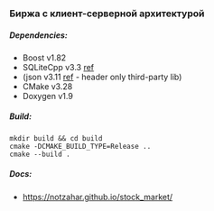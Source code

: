 ### Биржа с клиент-серверной архитектурой

##### Dependencies:
- Boost v1.82
- SQLiteCpp v3.3 [ref](https://github.com/SRombauts/SQLiteCpp)
- (json v3.11 [ref](https://github.com/nlohmann/json) - header only third-party lib)
- CMake v3.28
- Doxygen v1.9

##### Build:
```
mkdir build && cd build
cmake -DCMAKE_BUILD_TYPE=Release ..
cmake --build .
```

##### Docs:
- https://notzahar.github.io/stock_market/
